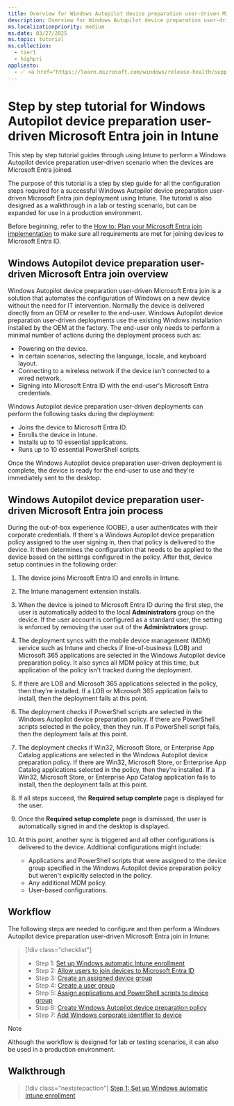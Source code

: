 ```yaml
---
title: Overview for Windows Autopilot device preparation user-driven Microsoft Entra join in Intune
description: Overview for Windows Autopilot device preparation user-driven Microsoft Entra join in Intune.
ms.localizationpriority: medium
ms.date: 03/27/2025
ms.topic: tutorial
ms.collection:
  - tier1
  - highpri
appliesto:
  - ✅ <a href="https://learn.microsoft.com/windows/release-health/supported-versions-windows-client" target="_blank">Windows 11</a>
---
```


# Step by step tutorial for Windows Autopilot device preparation user-driven Microsoft Entra join in Intune

This step by step tutorial guides through using Intune to perform a Windows Autopilot device preparation user-driven scenario when the devices are Microsoft Entra joined.

The purpose of this tutorial is a step by step guide for all the configuration steps required for a successful Windows Autopilot device preparation user-driven Microsoft Entra join deployment using Intune. The tutorial is also designed as a walkthrough in a lab or testing scenario, but can be expanded for use in a production environment.

Before beginning, refer to the [How to: Plan your Microsoft Entra join implementation](/azure/active-directory/devices/azureadjoin-plan) to make sure all requirements are met for joining devices to Microsoft Entra ID.

## Windows Autopilot device preparation user-driven Microsoft Entra join overview

Windows Autopilot device preparation user-driven Microsoft Entra join is a solution that automates the configuration of Windows on a new device without the need for IT intervention. Normally the device is delivered directly from an OEM or reseller to the end-user. Windows Autopilot device preparation user-driven deployments use the existing Windows installation installed by the OEM at the factory. The end-user only needs to perform a minimal number of actions during the deployment process such as:

- Powering on the device.
- In certain scenarios, selecting the language, locale, and keyboard layout.
- Connecting to a wireless network if the device isn't connected to a wired network.
- Signing into Microsoft Entra ID with the end-user's Microsoft Entra credentials.

Windows Autopilot device preparation user-driven deployments can perform the following tasks during the deployment:

- Joins the device to Microsoft Entra ID.
- Enrolls the device in Intune.
- Installs up to 10 essential applications.
- Runs up to 10 essential PowerShell scripts.

Once the Windows Autopilot device preparation user-driven deployment is complete, the device is ready for the end-user to use and they're immediately sent to the desktop.

## Windows Autopilot device preparation user-driven Microsoft Entra join process

During the out-of-box experience (OOBE), a user authenticates with their corporate credentials. If there's a Windows Autopilot device preparation policy assigned to the user signing in, then that policy is delivered to the device. It then determines the configuration that needs to be applied to the device based on the settings configured in the policy. After that, device setup continues in the following order:

1. The device joins Microsoft Entra ID and enrolls in Intune.

1. The Intune management extension installs.

1. When the device is joined to Microsoft Entra ID during the first step, the user is automatically added to the local **Administrators** group on the device. If the user account is configured as a standard user, the setting is enforced by removing the user out of the **Administrators** group.

1. The deployment syncs with the mobile device management (MDM) service such as Intune and checks if line-of-business (LOB) and Microsoft 365 applications are selected in the Windows Autopilot device preparation policy. It also syncs all MDM policy at this time, but application of the policy isn't tracked during the deployment.

1. If there are LOB and Microsoft 365 applications selected in the policy, then they're installed. If a LOB or Microsoft 365 application fails to install, then the deployment fails at this point.

1. The deployment checks if PowerShell scripts are selected in the Windows Autopilot device preparation policy. If there are PowerShell scripts selected in the policy, then they run. If a PowerShell script fails, then the deployment fails at this point.

1. The deployment checks if Win32, Microsoft Store, or Enterprise App Catalog applications are selected in the Windows Autopilot device preparation policy. If there are Win32, Microsoft Store, or Enterprise App Catalog applications selected in the policy, then they're installed. If a Win32, Microsoft Store, or Enterprise App Catalog application fails to install, then the deployment fails at this point.

1. If all steps succeed, the **Required setup complete** page is displayed for the user.

1. Once the **Required setup complete** page is dismissed, the user is automatically signed in and the desktop is displayed.

1. At this point, another sync is triggered and all other configurations is delivered to the device. Additional configurations might include:

    - Applications and PowerShell scripts that were assigned to the device group specified in the Windows Autopilot device preparation policy but weren't explicitly selected in the policy.
    - Any additional MDM policy.
    - User-based configurations.

## Workflow

The following steps are needed to configure and then perform a Windows Autopilot device preparation user-driven Microsoft Entra join in Intune:

> [!div class="checklist"]
>
> - Step 1: [Set up Windows automatic Intune enrollment](entra-join-automatic-enrollment.md)
> - Step 2: [Allow users to join devices to Microsoft Entra ID](entra-join-allow-users-to-join.md)
> - Step 3: [Create an assigned device group](entra-join-device-group.md)
> - Step 4: [Create a user group](entra-join-user-group.md)
> - Step 5: [Assign applications and PowerShell scripts to device group](entra-join-assign-apps-scripts.md)
> - Step 6: [Create Windows Autopilot device preparation policy](entra-join-autopilot-policy.md)
> - Step 7: [Add Windows corporate identifier to device](entra-join-corporate-identifier.md)

> [!NOTE]
>
> Although the workflow is designed for lab or testing scenarios, it can also be used in a production environment.

## Walkthrough

> [!div class="nextstepaction"]
> [Step 1: Set up Windows automatic Intune enrollment](entra-join-automatic-enrollment.md)
